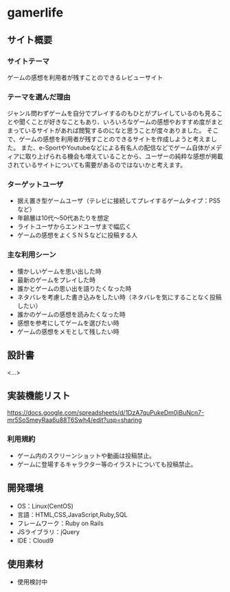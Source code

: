 # gamerlife

## サイト概要
### サイトテーマ
ゲームの感想を利用者が残すことのできるレビューサイト

### テーマを選んだ理由
ジャンル問わずゲームを自分でプレイするのもひとがプレイしているのも見ることや聞くことが好きなこともあり、いろいろなゲームの感想やおすすめ度がまとまっているサイトがあれば閲覧するのになと思うことが度々ありました。
そこで、ゲームの感想を利用者が残すことのできるサイトを作成しようと考えました。
また、e-SportやYoutubeなどによる有名人の配信などでゲーム自体がメディアに取り上げられる機会も増えていることから、ユーザーの純粋な感想が掲載されているサイトについても需要があるのではないかと考えます。


### ターゲットユーザ
- 据え置き型ゲームユーザ（テレビに接続してプレイするゲームタイプ：PS5など）
- 年齢層は10代～50代あたりを想定
- ライトユーザからエンドユーザまで幅広く
- ゲームの感想をよくＳＮＳなどに投稿する人

### 主な利用シーン
- 懐かしいゲームを思い出した時
- 最新のゲームをプレイした時
- 誰かとゲームの思い出を語りたくなった時
- ネタバレを考慮した書き込みをしたい時（ネタバレを気にすることなく投稿したい）
- 誰かのゲームの感想を読みたくなった時
- 感想を参考にしてゲームを選びたい時
- ゲームの感想をメモとして残したい時

## 設計書
<...>

## 実装機能リスト
https://docs.google.com/spreadsheets/d/1DzA7quPukeDm0jBuNcn7-mr5SoSmeyRaa6u88T6Swh4/edit?usp=sharing

### 利用規約
- ゲーム内のスクリーンショットや動画は投稿禁止。
- ゲームに登場するキャラクター等のイラストについても投稿禁止。

## 開発環境
- OS：Linux(CentOS)
- 言語：HTML,CSS,JavaScript,Ruby,SQL
- フレームワーク：Ruby on Rails
- JSライブラリ：jQuery
- IDE：Cloud9

## 使用素材
- 使用検討中